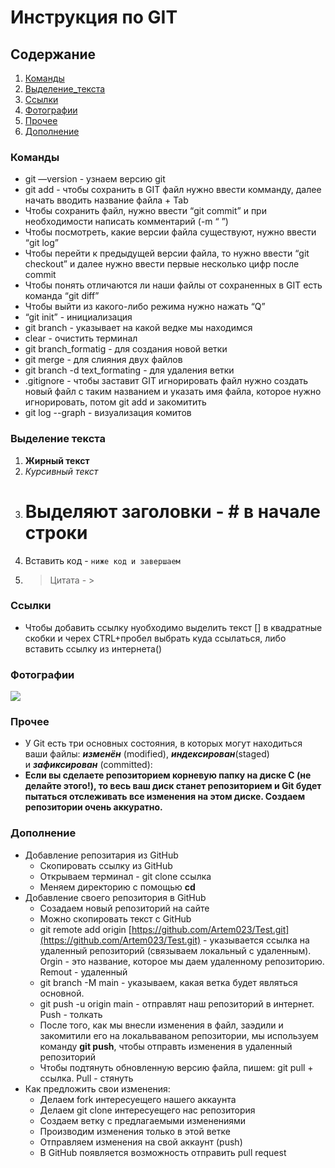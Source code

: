 # Инструкция по GIT

## Содержание

1. [Команды](#команды)
2. [Выделение_текста](#выделение-текста)
3. [Ссылки](#ссылки)
5. [Фотографии](#фотографии)
6. [Прочее](#прочее)
7. [Дополнение](#дополнение)

### Команды

* git —version - узнаем версию git
* git add - чтобы сохранить в GIT файл нужно ввести комманду, далее начать вводить название файла + Tab
* Чтобы сохранить файл, нужно ввести “git commit” и при необходимости написать комментарий (-m “     ”)
* Чтобы посмотреть, какие версии файла существуют, нужно ввести “git log”
* Чтобы перейти к предыдущей версии файла, то нужно ввести “git checkout” и далее нужно ввести первые несколько цифр после commit
* Чтобы понять отличаются ли наши файлы от сохраненных в GIT есть команда “git diff”
* Чтобы выйти из какого-либо режима нужно нажать “Q”
* “git init” - инициализация 
* git branch - указывает на какой ведке мы находимся
* clear - очистить терминал
* git branch_formatig - для создания новой ветки
* git merge - для слияния двух файлов
* git branch -d text_formating - для удаления ветки
* .gitignore - чтобы заставит GIT игнорировать файл нужно создать новый файл с таким названием и указать имя файла, которое нужно игнорировать, потом git add и закомитить
* git log --graph - визуализация комитов

### Выделение текста
1) **Жирный текст**
2) *Курсивный текст*
4) # Выделяют заголовки - # в начале строки
6) Вставить код - ``` ниже код и завершаем ```
7) >Цитата - >

### Ссылки

* Чтобы добавить ссылку нуобходимо выделить текст [] в квадратные скобки и черех CTRL+пробел выбрать куда ссылаться, либо вставить ссылку из интернета()

### Фотографии

![](%D0%B8%D0%BD%D1%82%D0%B5%D1%80%D1%8C%D0%B5%D1%80222.jpg)


### Прочее

- У Git есть три основных состояния, в которых могут находиться ваши файлы: ***изменён*** (modified), ***индексирован***(staged) и ***зафиксирован*** (committed):
- **Если вы сделаете репозиторием корневую папку на диске C (не делайте этого!), то весь ваш диск станет репозиторием и Git будет пытаться отслеживать все изменения на этом диске. Создаем репозитории очень аккуратно.**  

### Дополнение

- Добавление репозитария из GitHub
    - Скопировать ссылку из GitHub
    - Открываем терминал - git clone ссылка
    - Меняем директорию с помощью **cd**
- Добавление своего репозитория в GitHub
    - Созадаем новый репозиторий на сайте
    - Можно скопировать текст с GitHub
    - git remote add origin [https://github.com/Artem023/Test.git](https://github.com/Artem023/Test.git) - указывается ссылка на удаленный репозиторий (связываем локальный с удаленным). Orgin - это название, которое мы даем удаленному репозиторию. Remout - удаленный
    - git branch -M main  -  указываем, какая ветка будет являться основной.
    - git push -u origin main  -  отправлят наш репозиторий в интернет.  Push - толкать
    - После того, как мы внесли изменения в файл, заэдили и закомитили его на локальваваном репозитории, мы используем команду      **git push**, чтобы отправть изменения в удаленный репозиторий
    - Чтобы подтянуть обновленную версию файла, пишем: git pull + ссылка. Pull - стянуть
- Как предложить свои изменения:
    - Делаем fork интересуещего нашего аккаунта
    - Делаем git clone интересуещего нас репозитория
    - Создаем ветку с предлагаемыми изменениями
    - Производим изменения только в этой ветке
    - Отправляем изменения на свой аккаунт (push)
    - В GitHub  появляется возможность отправить pull request